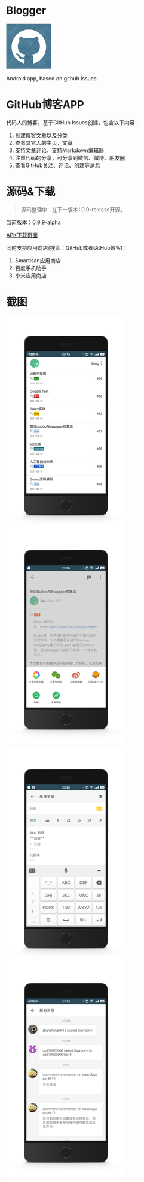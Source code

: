 # Blogger
![logo](docs/github_120_120.png)

 Android app, based on github issues.

# GitHub博客APP
代码人的博客，基于GitHub Issues创建，包含以下内容：
1. 创建博客文章以及分类
2. 查看其它人的主页，文章
3. 支持文章评论，支持Markdown编辑器
4. 注重代码的分享，可分享到微信、微博、朋友圈
5. 查看GitHub关注、评论、创建等消息


# 源码&下载

> 源码整理中...在下一版本1.0.0-release开源。

当前版本：0.9.9-alpha

[APK下载页面](http://deepoove.com/github-blog/)

同时支持应用商店(搜索：GitHub或者GitHub博客)：
1. Smartisan应用商店
2. 百度手机助手
3. 小米应用商店

# 截图
<img src="docs/gitblog1.png" width = "320" height = "570" alt="图片名称" align=center /><img src="docs/gitblog2.png" width = "320" height = "570" alt="图片名称" align=center />

<img src="docs/gitblog3.png" width = "320" height = "570" alt="图片名称" align=center /><img src="docs/gitblog5.png" width = "320" height = "570" alt="图片名称" align=center />

